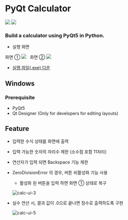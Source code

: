 # PyQt Calculator
<img src="https://img.shields.io/badge/PYTHON3-3776AB?style=for-the-badge&logo=PYTHON&logoColor=white"> <img src="https://img.shields.io/badge/Anaconda-44A833?style=for-the-badge&logo=Anaconda&logoColor=white">

### Build a calculator using PyQt5 in Python.
- 실행 화면

화면 ① <img src="https://user-images.githubusercontent.com/69224744/147195303-32c93610-1383-43d3-b6ef-049bd447ec00.png" /> &nbsp;
화면 ② <img src="https://user-images.githubusercontent.com/69224744/147196556-4cb33e8c-3ee0-494d-a297-cfb9adbf7ec5.png" />

- [실행 파일(.exe) 다운](https://drive.google.com/drive/folders/1vZghImyiCG-NkEmZGmCOKZh0WyjPHCXP?usp=sharing)

## Windows
### Prerequisite
- PyQt5
- Qt Designer (Only for developers for editing layouts)


## Feature
- 입력한 수식 상태를 화면에 출력
- 입력 가능한 숫자의 자리수 제한 (소수점 포함 11자리)
- 연산자가 입력 되면 Backspace 기능 제한
- ZeroDivisionError 의 경우, 버튼 비활성화 기능 사용
  - 활성화 된 버튼을 입력 하면 화면 ① 상태로 복구

  ![calc-ui-3](https://user-images.githubusercontent.com/69224744/147274435-6f8ba74b-605c-4e3a-8dcf-cf6f299abe43.png)

- 실수 연산 시, 결과 값이 .0으로 끝나면 정수로 출력하도록 구현

  ![calc-ui-5](https://user-images.githubusercontent.com/69224744/147278879-d316b47b-c655-4957-9813-2ff2d09b9445.png)







